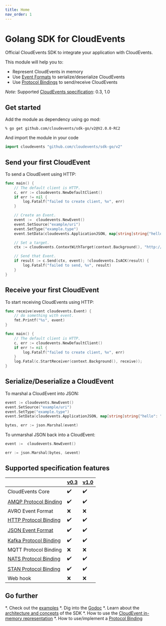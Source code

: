 ```yaml
---
title: Home
nav_order: 1
---
```


# Golang SDK for CloudEvents

Official CloudEvents SDK to integrate your application with CloudEvents.

This module will help you to:

* Represent CloudEvents in memory
* Use [Event Formats](https://github.com/cloudevents/spec/blob/v1.0/spec.md#event-format) to serialize/deserialize CloudEvents
* Use [Protocol Bindings](https://github.com/cloudevents/spec/blob/v1.0/spec.md#protocol-binding) to send/receive CloudEvents

_Note:_ Supported
[CloudEvents specification](https://github.com/cloudevents/spec): 0.3, 1.0

## Get started

Add the module as dependency using go mod:

```
% go get github.com/cloudevents/sdk-go/v2@V2.0.0-RC2
```

And import the module in your code

```go
import cloudevents "github.com/cloudevents/sdk-go/v2"
```

## Send your first CloudEvent

To send a CloudEvent using HTTP:

```go
func main() {
	// The default client is HTTP.
	c, err := cloudevents.NewDefaultClient()
	if err != nil {
		log.Fatalf("failed to create client, %v", err)
	}

	// Create an Event.
	event :=  cloudevents.NewEvent()
	event.SetSource("example/uri")
	event.SetType("example.type")
	event.SetData(cloudevents.ApplicationJSON, map[string]string{"hello": "world"})

	// Set a target.
	ctx := cloudevents.ContextWithTarget(context.Background(), "http://localhost:8080/")

	// Send that Event.
	if result := c.Send(ctx, event); !cloudevents.IsACK(result) {
		log.Fatalf("failed to send, %v", result)
	}
}
```

## Receive your first CloudEvent

To start receiving CloudEvents using HTTP:

```go
func receive(event cloudevents.Event) {
	// do something with event.
    fmt.Printf("%s", event)
}

func main() {
	// The default client is HTTP.
	c, err := cloudevents.NewDefaultClient()
	if err != nil {
		log.Fatalf("failed to create client, %v", err)
	}
	log.Fatal(c.StartReceiver(context.Background(), receive));
}
```

## Serialize/Deserialize a CloudEvent

To marshal a CloudEvent into JSON:

```go
event := cloudevents.NewEvent()
event.SetSource("example/uri")
event.SetType("example.type")
event.SetData(cloudevents.ApplicationJSON, map[string]string{"hello": "world"})

bytes, err := json.Marshal(event)
```

To unmarshal JSON back into a CloudEvent:

```go
event :=  cloudevents.NewEvent()

err := json.Marshal(bytes, &event)
```

## Supported specification features

|                               |  [v0.3](https://github.com/cloudevents/spec/tree/v0.3) | [v1.0](https://github.com/cloudevents/spec/tree/v1.0) |
| ----------------------------- | --- | --- |
| CloudEvents Core              | :heavy_check_mark: | :heavy_check_mark: |
| [AMQP Protocol Binding](https://github.com/cloudevents/sdk-go/tree/master/v2/cmd/samples/amqp)         | :heavy_check_mark: | :heavy_check_mark:  |
| AVRO Event Format             | :x: | :x: |
| [HTTP Protocol Binding](https://github.com/cloudevents/sdk-go/tree/master/v2/cmd/samples/http)         | :heavy_check_mark: | :heavy_check_mark: |
| [JSON Event Format](event_data_structure.md#marshalunmarshal-event-to-json)           | :heavy_check_mark: | :heavy_check_mark: |
| [Kafka Protocol Binding](https://github.com/cloudevents/sdk-go/tree/master/v2/cmd/samples/kafka)        | :heavy_check_mark: | :heavy_check_mark: |
| MQTT Protocol Binding         | :x: | :x: |
| [NATS Protocol Binding](https://github.com/cloudevents/sdk-go/tree/master/v2/cmd/samples/nats)         | :heavy_check_mark: | :heavy_check_mark: |
| [STAN Protocol Binding](https://github.com/cloudevents/sdk-go/tree/master/v2/cmd/samples/stan)         | :heavy_check_mark: | :heavy_check_mark: |
| Web hook                      | :x: | :x: |

## Go further

*. Check out the [examples](https://github.com/cloudevents/sdk-go/tree/master/v2/cmd/samples)
*. Dig into the [Godoc](https://godoc.org/github.com/cloudevents/sdk-go/v2)
*. Learn about the [architecture and concepts](concepts.md) of the SDK
*. How to use the [CloudEvent in-memory representation](event_data_structure.md)
*. How to use/implement a [Protocol Binding](protocol_implementations.md)

